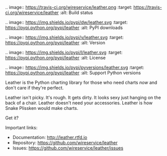 .. image:: https://travis-ci.org/wireservice/leather.png
    :target: https://travis-ci.org/wireservice/leather
    :alt: Build status

.. image:: https://img.shields.io/pypi/dw/leather.svg
    :target: https://pypi.python.org/pypi/leather
    :alt: PyPI downloads

.. image:: https://img.shields.io/pypi/v/leather.svg
    :target: https://pypi.python.org/pypi/leather
    :alt: Version

.. image:: https://img.shields.io/pypi/l/leather.svg
    :target: https://pypi.python.org/pypi/leather
    :alt: License

.. image:: https://img.shields.io/pypi/pyversions/leather.svg
    :target: https://pypi.python.org/pypi/leather
    :alt: Support Python versions

Leather is the Python charting library for those who need charts *now* and don't care if they're perfect.

Leather isn't picky. It's rough. It gets dirty. It looks sexy just hanging on the back of a chair. Leather doesn't need your accessories. Leather is how Snake Plissken would make charts.

Get it?

Important links:

* Documentation:    http://leather.rtfd.io
* Repository:       https://github.com/wireservice/leather
* Issues:           https://github.com/wireservice/leather/issues

